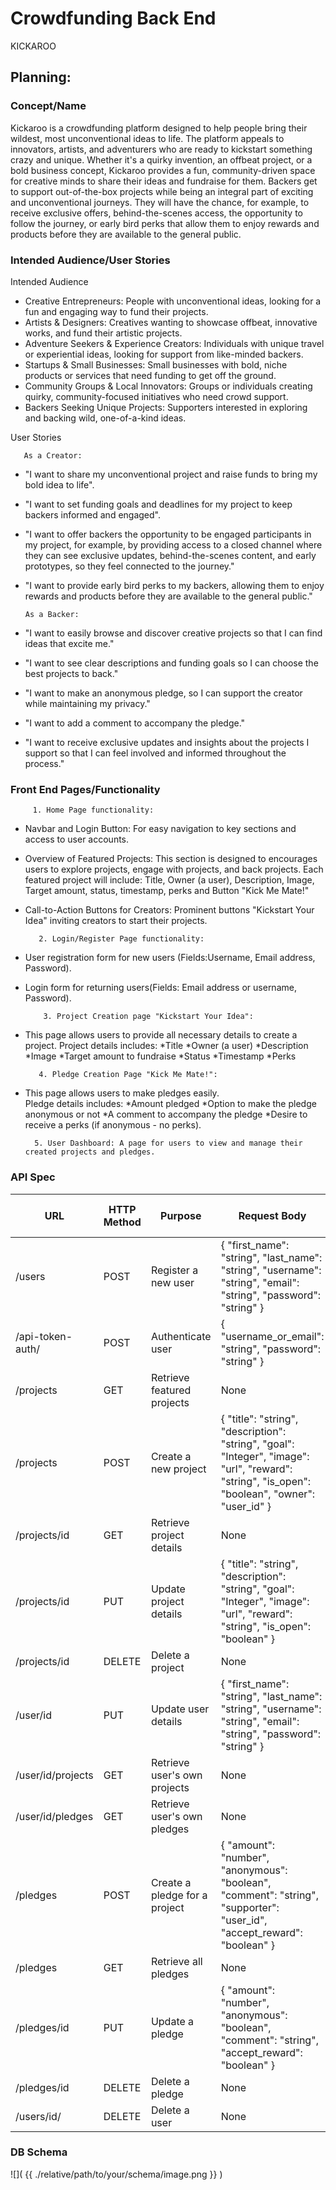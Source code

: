 # Crowdfunding Back End
KICKAROO

## Planning:
### Concept/Name
Kickaroo is a crowdfunding platform designed to help people bring their wildest, most unconventional ideas to life. The platform appeals to innovators, artists, and adventurers who are ready to kickstart something crazy and unique. Whether it's a quirky invention, an offbeat project, or a bold business concept, Kickaroo provides a fun, community-driven space for creative minds to share their ideas and fundraise for them. Backers get to support out-of-the-box projects while being an integral part of exciting and unconventional journeys. They will have the chance, for example, to receive exclusive offers, behind-the-scenes access, the opportunity to follow the journey, or early bird perks that allow them to enjoy rewards and products before they are available to the general public.

### Intended Audience/User Stories
Intended Audience
- Creative Entrepreneurs: People with unconventional ideas, looking for a fun and engaging way to fund their projects.
- Artists & Designers: Creatives wanting to showcase offbeat, innovative works, and fund their artistic projects.
- Adventure Seekers & Experience Creators: Individuals with unique travel or experiential ideas, looking for support from like-minded backers.
- Startups & Small Businesses: Small businesses with bold, niche products or services that need funding to get off the ground.
- Community Groups & Local Innovators: Groups or individuals creating quirky, community-focused initiatives who need crowd support.
- Backers Seeking Unique Projects: Supporters interested in exploring and backing wild, one-of-a-kind ideas.

User Stories

       As a Creator:
- "I want to share my unconventional project and raise funds to bring my bold idea to life".
- "I want to set funding goals and deadlines for my project to keep backers informed and engaged".
- "I want to offer backers the opportunity to be engaged participants in my project, for example, by providing access to a closed channel where they can see exclusive updates, behind-the-scenes content, and early prototypes, so they feel connected to the journey."
- "I want to provide early bird perks to my backers, allowing them to enjoy rewards and products before they are available to the general public."

      As a Backer:
- "I want to easily browse and discover creative projects so that I can find ideas that excite me."
- "I want to see clear descriptions and funding goals so I can choose the best projects to back."
- "I want to make an anonymous pledge, so I can support the creator while maintaining my privacy."
- "I want to add a comment to accompany the pledge."
- "I want to receive exclusive updates and insights about the projects I support so that I can feel involved and informed throughout the process."

### Front End Pages/Functionality 
         1. Home Page functionality:
- Navbar and Login Button: For easy navigation to key sections and access to user accounts.
- Overview of Featured Projects: This section is designed to encourages users to explore projects, engage with projects, and back projects. 
  Each featured project will include: Title, Owner (a user), Description, Image, Target amount, status, timestamp, perks and Button "Kick Me Mate!" 
- Call-to-Action Buttons for Creators: Prominent buttons "Kickstart Your Idea" inviting creators to start their projects.

         2. Login/Register Page functionality:
- User registration form for new users (Fields:Username, Email address, Password).
- Login form for returning users(Fields: Email address or username, Password).

          3. Project Creation page "Kickstart Your Idea":
- This page allows users to provide all necessary details to create a project. 
  Project details includes:
       *Title
       *Owner (a user)
       *Description
       *Image 
       *Target amount to fundraise
       *Status
       *Timestamp
       *Perks

         4. Pledge Creation Page "Kick Me Mate!":
- This page allows users to make pledges easily.  
  Pledge details includes:
        *Amount pledged
        *Option to make the pledge anonymous or not
        *A comment to accompany the pledge
        *Desire to receive a perks (if anonymous - no perks).

        5. User Dashboard: A page for users to view and manage their created projects and pledges.
         
          
### API Spec
| URL                 | HTTP Method | Purpose                           | Request Body                                                                                                                                  | Success Response Code | Authentication/Authorization             |
|---------------------|-------------|-----------------------------------|----------------------------------------------------------------------------------------------------------------------------------------------|-----------------------|------------------------------------------|
| /users              | POST        | Register a new user               | { "first_name": "string", "last_name": "string", "username": "string", "email": "string", "password": "string" }                              | 201 Created           | None                                     |
| /api-token-auth/     | POST        | Authenticate user                 | { "username_or_email": "string", "password": "string" }                                                                                       | 200 OK                | None                                     |
| /projects            | GET         | Retrieve featured projects        | None                                                                                                                                          | 200 OK                | None                                     |
| /projects            | POST        | Create a new project              | { "title": "string", "description": "string", "goal": "Integer", "image": "url", "reward": "string", "is_open": "boolean", "owner": "user_id" }| 201 Created           | Must be logged in                        |
| /projects/id         | GET         | Retrieve project details          | None                                                                                                                                          | 200 OK                | None                                     |
| /projects/id         | PUT         | Update project details            | { "title": "string", "description": "string", "goal": "Integer", "image": "url", "reward": "string", "is_open": "boolean" }                    | 200 OK                | Must be logged in & owner                |
| /projects/id         | DELETE      | Delete a project                  | None                                                                                                                                          | 204 No Content        | Must be logged in & owner                |
| /user/id            | PUT         | Update user details               | { "first_name": "string", "last_name": "string", "username": "string", "email": "string", "password": "string" }                               | 200 OK                | Must be logged in (update own details)   |
| /user/id/projects    | GET         | Retrieve user's own projects      | None                                                                                                                                          | 200 OK                | Must be logged in & owner (retrieve own) |
| /user/id/pledges     | GET         | Retrieve user's own pledges       | None                                                                                                                                          | 200 OK                | Must be logged in (retrieve own)         |
| /pledges             | POST        | Create a pledge for a project     | { "amount": "number", "anonymous": "boolean", "comment": "string", "supporter": "user_id", "accept_reward": "boolean" }                        | 201 Created           | Must be logged in                        |
| /pledges             | GET         | Retrieve all pledges              | None                                                                                                                                          | 200 OK                | None                                     |
| /pledges/id          | PUT         | Update a pledge                   | { "amount": "number", "anonymous": "boolean", "comment": "string", "accept_reward": "boolean" }                                                | 200 OK                | Must be logged in & pledge owner         |
| /pledges/id          | DELETE      | Delete a pledge                   | None                                                                                                                                          | 204 No Content        | Must be logged in & pledge owner         |
| /users/id/           | DELETE      | Delete a user                     | None                                                                                                                                          | 204 No Content        | Must be logged in & owner                |
### DB Schema
![]( {{ ./relative/path/to/your/schema/image.png }} )